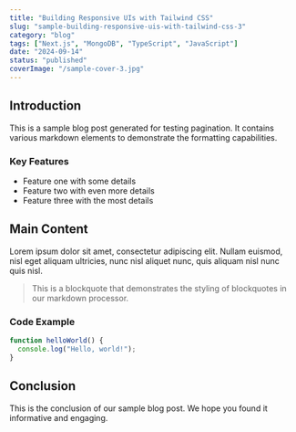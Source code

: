 ```yaml
---
title: "Building Responsive UIs with Tailwind CSS"
slug: "sample-building-responsive-uis-with-tailwind-css-3"
category: "blog"
tags: ["Next.js", "MongoDB", "TypeScript", "JavaScript"]
date: "2024-09-14"
status: "published"
coverImage: "/sample-cover-3.jpg"
---
```


## Introduction

This is a sample blog post generated for testing pagination. It contains various markdown elements to demonstrate the formatting capabilities.

### Key Features

- Feature one with some details
- Feature two with even more details
- Feature three with the most details

## Main Content

Lorem ipsum dolor sit amet, consectetur adipiscing elit. Nullam euismod, nisl eget aliquam ultricies, nunc nisl aliquet nunc, quis aliquam nisl nunc quis nisl.

> This is a blockquote that demonstrates the styling of blockquotes in our markdown processor.

### Code Example

```javascript
function helloWorld() {
  console.log("Hello, world!");
}
```

## Conclusion

This is the conclusion of our sample blog post. We hope you found it informative and engaging.

